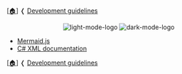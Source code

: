[[🏠︎](https://github.com/APrettyCoolProgram)] ❬ [Development guidelines](../README.md)


<div align="center">

  ![light-mode-logo](../../img/logo/apcp-logo-circle-256x256.png#gh-light-mode-only)
  ![dark-mode-logo](../../img/logo/apcp-logo-circle-256x256.png#gh-dark-mode-only)
</div>


* [Mermaid.js](mermaid-js.md)
* [C# XML documentation](csharp-xml-documentation.md)

[[🏠︎](https://github.com/APrettyCoolProgram)] ❬ [Development guidelines](../README.md)